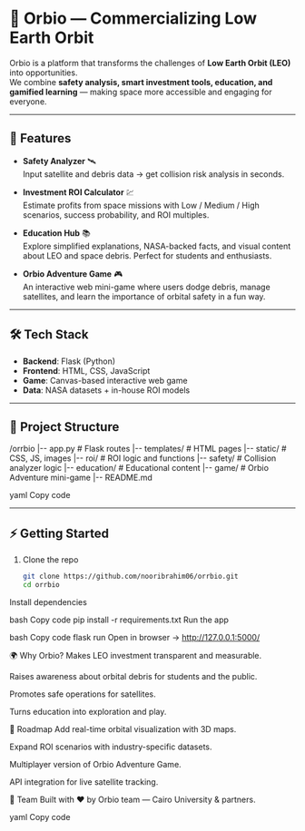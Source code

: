 # 🌌 Orbio — Commercializing Low Earth Orbit  

Orbio is a platform that transforms the challenges of **Low Earth Orbit (LEO)** into opportunities.  
We combine **safety analysis, smart investment tools, education, and gamified learning** — making space more accessible and engaging for everyone.  

---

## 🚀 Features  

- **Safety Analyzer** 🛰️  
  Input satellite and debris data → get collision risk analysis in seconds.  

- **Investment ROI Calculator** 💹  
  Estimate profits from space missions with Low / Medium / High scenarios, success probability, and ROI multiples.  

- **Education Hub** 📚  
  Explore simplified explanations, NASA-backed facts, and visual content about LEO and space debris. Perfect for students and enthusiasts.  

- **Orbio Adventure Game** 🎮  
  An interactive web mini-game where users dodge debris, manage satellites, and learn the importance of orbital safety in a fun way.  

---

## 🛠️ Tech Stack  

- **Backend**: Flask (Python)  
- **Frontend**: HTML, CSS, JavaScript  
- **Game**: Canvas-based interactive web game  
- **Data**: NASA datasets + in-house ROI models  

---

## 📂 Project Structure  
/orrbio
|-- app.py # Flask routes
|-- templates/ # HTML pages
|-- static/ # CSS, JS, images
|-- roi/ # ROI logic and functions
|-- safety/ # Collision analyzer logic
|-- education/ # Educational content
|-- game/ # Orbio Adventure mini-game
|-- README.md

yaml
Copy code

---

## ⚡ Getting Started  

1. Clone the repo  
   ```bash
   git clone https://github.com/nooribrahim06/orrbio.git
   cd orrbio
Install dependencies

bash
Copy code
pip install -r requirements.txt
Run the app

bash
Copy code
flask run
Open in browser → http://127.0.0.1:5000/

🌍 Why Orbio?
Makes LEO investment transparent and measurable.

Raises awareness about orbital debris for students and the public.

Promotes safe operations for satellites.

Turns education into exploration and play.

🔮 Roadmap
Add real-time orbital visualization with 3D maps.

Expand ROI scenarios with industry-specific datasets.

Multiplayer version of Orbio Adventure Game.

API integration for live satellite tracking.

👥 Team
Built with ❤️ by Orbio team — Cairo University & partners.

yaml
Copy code
